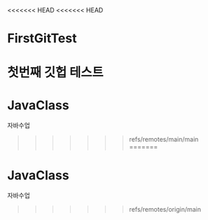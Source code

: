 <<<<<<< HEAD
<<<<<<< HEAD
# FirstGitTest
첫번째 깃헙 테스트
=======
# JavaClass
자바수업
>>>>>>> refs/remotes/main/main
=======
# JavaClass
자바수업
>>>>>>> refs/remotes/origin/main
